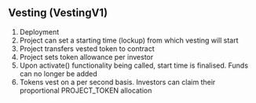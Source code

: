 ## Vesting (VestingV1)

1. Deployment
2. Project can set a starting time (lockup) from which vesting will start
3. Project transfers vested token to contract
4. Project sets token allowance per investor
5. Upon activate() functionality being called, start time is finalised. Funds can no longer be added
6. Tokens vest on a per second basis. Investors can claim their proportional PROJECT_TOKEN allocation
